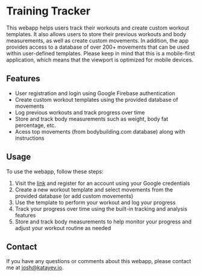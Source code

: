 # Training Tracker

This webapp helps users track their workouts and create custom workout templates. 
It also allows users to store their previous workouts and body measurements, as well as create custom movements. 
In addition, the app provides access to a database of over 200+ movements that can be used within user-defined templates.
Please keep in mind that this is a mobile-first application, which means that the viewport is optimized for mobile devices.

## Features

- User registration and login using Google Firebase authentication
- Create custom workout templates using the provided database of movements
- Log previous workouts and track progress over time
- Store and track body measurements such as weight, body fat percentage, etc.
- Acess top movements (from bodybuilding.com database) along with instructions 

## Usage

To use the webapp, follow these steps:

1. Visit the [link](training.katayev.io) and register for an account using your Google credentials
2. Create a new workout template and select movements from the provided database (or add custom movements)
4. Use the template to perform your workout and log your progress
5. Track your progress over time using the built-in tracking and analysis features
6. Store and track body measurements to help monitor your progress and adjust your workout routine as needed

## Contact

If you have any questions or comments about this webapp, please contact me at josh@katayev.io.
